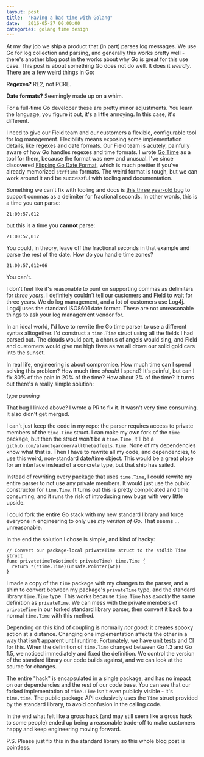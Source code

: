 ```yaml
---
layout: post
title:  "Having a bad time with Golang"
date:   2016-05-27 00:00:00
categories: golang time design
---
```


At my day job we ship a product that (in part) parses log messages. We use Go for log collection and parsing, and generally this works pretty well - there's another blog post in the works about why Go is great for this use case. This post is about something Go does not do well. It does it _weirdly_. There are a few weird things in Go: 

**Regexes?** RE2, not PCRE. 

**Date formats?** Seemingly made up on a whim.

For a full-time Go developer these are pretty minor adjustments. You learn the language, you figure it out, it's a little annoying. In this case, it's different.

I need to give our Field team and our customers a flexible, configurable tool for log management. Flexibility means exposing some implementation details, like regexes and date formats. Our Field team is acutely, painfully aware of how Go handles regexes and time formats. I wrote [Go Time](http://gotime.agardner.me) as a tool for them, because the format was new and unusual. I've since discovered [Flipping Go Date Format](http://flippinggodateformat.com/), which is much prettier if you've already memorized `strftime` formats. The weird format is tough, but we can work around it and be successful with tooling and documentation.

Something we can't fix with tooling and docs is [this three year-old bug](https://github.com/golang/go/issues/6189) to support commas as a delimiter for fractional seconds. In other words, this is a time you can parse:

```
21:00:57.012
```

but this is a time you **cannot** parse:

```
21:00:57,012
```

You could, in theory, leave off the fractional seconds in that example and parse the rest of the date. How do you handle time zones?

```
21:00:57,012+06
```

You can't.

I don't feel like it's reasonable to punt on supporting commas as delimiters for _three years_. I definitely couldn't tell our customers and Field to wait for three years. We do log management, and a lot of customers use Log4j. Log4j uses the standard ISO8601 date format. These are not unreasonable things to ask your log management vendor for. 

In an ideal world, I'd love to rewrite the Go time parser to use a different syntax alltogether. I'd construct a `time.Time` struct using all the fields I had parsed out. The clouds would part, a chorus of angels would sing, and Field and customers would give me high fives as we all drove our solid gold cars into the sunset.

In real life, engineering is about compromise. How much time can I spend solving this problem? How much time _should_ I spend? It's painful, but can I fix 80% of the pain in 20% of the time? How about 2% of the time? It turns out there's a really simple solution:

_type punning_

That bug I linked above? I wrote a PR to fix it. It wasn't very time consuming. It also didn't get merged. 

I can't just keep the code in my repo: the parser requires access to private members of the `time.Time` struct. I can make my own fork of the `time` package, but then the struct won't be a `time.Time`, it'll be a `github.com/alanctgardner/allthebadfeels.Time`. None of my dependencies know what that is. Then I have to rewrite all my code, and dependencies, to use this weird, non-standard date/time object. This would be a great place for an interface instead of a concrete type, but that ship has sailed.

Instead of rewriting every package that uses `time.Time`, I could rewrite my entire parser to not use any private members. It would just use the public constructor for `time.Time`. It turns out this is pretty complicated and time consuming, and it runs the risk of introducing new bugs with very little upside. 

I could fork the entire Go stack with my new standard library and force everyone in engineering to only use _my version of Go_. That seems ... unreasonable.  

In the end the solution I chose is simple, and kind of hacky:

```
// Convert our package-local privateTime struct to the stdlib Time struct
func privatetimeToGotime(t privateTime) time.Time {
  return *(*time.Time)(unsafe.Pointer(&t))
}
```

I made a copy of the `time` package with my changes to the parser, and a shim to convert between my package's `privateTime` type, and the standard library `time.Time` type. This works because `time.Time` has _exactly_ the same definition as `privateTime`. We can mess with the private members of `privateTime` in our forked standard library parser, then convert it back to a normal `time.Time` with this method. 

Depending on this kind of coupling is normally _not good:_ it creates spooky action at a distance. Changing one implementation affects the other in a way that isn't apparent until runtime. Fortunately, we have unit tests and CI for this. When the definition of `time.Time` changed between Go 1.3 and Go 1.5, we noticed immediately and fixed the definition. We control the version of the standard library our code builds against, and we can look at the source for changes. 

The entire "hack" is encapsulated in a single package, and has no impact on our dependencies and the rest of our code base. You can see that our forked implementation of `time.Time` isn't even publicly visible - it's `time.time`. The public package API exclusively uses the `Time` struct provided by the standard library, to avoid confusion in the calling code.

In the end what felt like a gross hack (and may still seem like a gross hack to some people) ended up being a reasonable trade-off to make customers happy and keep engineering moving forward.

P.S. Please just fix this in the standard library so this whole blog post is pointless.

